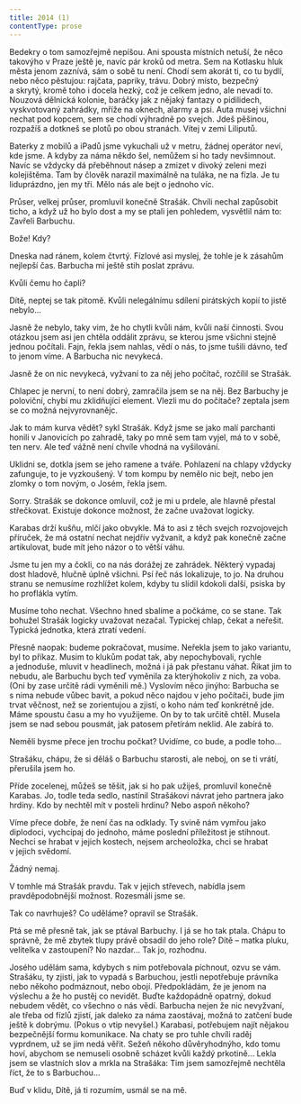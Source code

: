 ```yaml
---
title: 2014 (1)
contentType: prose
---
```


  

Bedekry o tom samozřejmě nepíšou. Ani spousta místních netuší, že něco takovýho v Praze ještě je, navíc pár kroků od metra. Sem na Kotlasku hluk města jenom zaznívá, sám o sobě tu není. Chodí sem akorát ti, co tu bydlí, nebo něco pěstujou: rajčata, papriky, trávu. Dobrý místo, bezpečný a skrytý, kromě toho i docela hezký, což je celkem jedno, ale nevadí to. Nouzová dělnická kolonie, baráčky jak z nějaký fantazy o pidilidech, vyskvotovaný zahrádky, mříže na oknech, alarmy a psi. Auta musej všichni nechat pod kopcem, sem se chodí výhradně po svejch. Jdeš pěšinou, rozpažíš a dotkneš se plotů po obou stranách. Vítej v zemi Liliputů.

Baterky z mobilů a iPadů jsme vykuchali už v metru, žádnej operátor neví, kde jsme. A kdyby za náma někdo šel, nemůžem si ho tady nevšimnout. Navíc se vždycky dá přeběhnout násep a zmizet v divoký zeleni mezi kolejištěma. Tam by člověk narazil maximálně na tuláka, ne na fízla. Je tu liduprázdno, jen my tři. Mělo nás ale bejt o jednoho víc.

Průser, velkej průser, promluvil konečně Strašák. Chvíli nechal zapůsobit ticho, a když už ho bylo dost a my se ptali jen pohledem, vysvětlil nám to: Zavřeli Barbuchu.

Bože! Kdy?

Dneska nad ránem, kolem čtvrtý. Fízlové asi myslej, že tohle je k zásahům nejlepší čas. Barbucha mi ještě stih poslat zprávu.

Kvůli čemu ho čapli?

Dítě, neptej se tak pitomě. Kvůli nelegálnímu sdílení pirátských kopií to jistě nebylo…

Jasně že nebylo, taky vim, že ho chytli kvůli nám, kvůli naší činnosti. Svou otázkou jsem asi jen chtěla oddálit zprávu, se kterou jsme všichni stejně jednou počítali. Fajn, řekla jsem nahlas, vědí o nás, to jsme tušili dávno, teď to jenom víme. A Barbucha nic nevykecá.

Jasně že on nic nevykecá, vyžvaní to za něj jeho počítač, rozčílil se Strašák.

Chlapec je nervní, to není dobrý, zamračila jsem se na něj. Bez Barbuchy je poloviční, chybí mu zklidňující element. Vlezli mu do počítače? zeptala jsem se co možná nejvyrovnanějc.

Jak to mám kurva vědět? sykl Strašák. Když jsme se jako malí parchanti honili v Janovicích po zahradě, taky po mně sem tam vyjel, má to v sobě, ten nerv. Ale teď vážně není chvíle vhodná na vyšilování.

Uklidni se, dotkla jsem se jeho ramene a tváře. Pohlazení na chlapy vždycky zafunguje, to je vyzkoušený. V tom kompu by nemělo nic bejt, nebo jen zlomky o tom novým, o Josém, řekla jsem.

Sorry. Strašák se dokonce omluvil, což je mi u prdele, ale hlavně přestal střečkovat. Existuje dokonce možnost, že začne uvažovat logicky.

Karabas drží kušňu, mlčí jako obvykle. Má to asi z těch svejch rozvojovejch příruček, že má ostatní nechat nejdřív vyžvanit, a když pak konečně začne artikulovat, bude mít jeho názor o to větší váhu.

Jsme tu jen my a čokli, co na nás dorážej ze zahrádek. Některý vypadaj dost hladově, hlučně úplně všichni. Psí řeč nás lokalizuje, to jo. Na druhou stranu se nemusíme rozhlížet kolem, kdyby tu slídil kdokoli další, psiska by ho proflákla vytím.

Musíme toho nechat. Všechno hned sbalíme a počkáme, co se stane. Tak bohužel Strašák logicky uvažovat nezačal. Typickej chlap, čekat a neřešit. Typická jednotka, která ztratí vedení.

Přesně naopak: budeme pokračovat, musíme. Neřekla jsem to jako variantu, byl to příkaz. Musim to klukům podat tak, aby nepochybovali, rychle a jednoduše, mluvit v headlinech, možná i já pak přestanu váhat. Řikat jim to nebudu, ale Barbuchu bych teď vyměnila za kterýhokoliv z nich, za voba. (Oni by zase určitě rádi vyměnili mě.) Vyslovím něco jinýho: Barbucha se s nima nebude vůbec bavit, a pokud něco najdou v jeho počítači, bude jim trvat věčnost, než se zorientujou a zjistí, o koho nám teď konkrétně jde. Máme spoustu času a my ho využijeme. On by to tak určitě chtěl. Musela jsem se nad sebou pousmát, jak patosem přetírám neklid. Ale zabírá to.

Neměli bysme přece jen trochu počkat? Uvidíme, co bude, a podle toho…

Strašáku, chápu, že si děláš o Barbuchu starosti, ale neboj, on se ti vrátí, přerušila jsem ho.

Příde zocelenej, můžeš se těšit, jak si ho pak užiješ, promluvil konečně Karabas. Jo, todle teda sedlo, nastínil Strašákovi návrat jeho partnera jako hrdiny. Kdo by nechtěl mít v posteli hrdinu? Nebo aspoň někoho?

Víme přece dobře, že není čas na odklady. Ty svině nám vymřou jako diplodoci, vychcípaj do jednoho, máme poslední příležitost je stihnout. Nechci se hrabat v jejich kostech, nejsem archeoložka, chci se hrabat v jejich svědomí.

Žádný nemaj.

V tomhle má Strašák pravdu. Tak v jejich střevech, nabídla jsem pravděpodobnější možnost. Rozesmáli jsme se.

Tak co navrhuješ? Co uděláme? opravil se Strašák.

Ptá se mě přesně tak, jak se ptával Barbuchy. I já se ho tak ptala. Chápu to správně, že mě zbytek tlupy právě obsadil do jeho role? Dítě – matka pluku, velitelka v zastoupení? No nazdar… Tak jo, rozhodnu.

Josého udělám sama, kdybych s nim potřebovala píchnout, ozvu se vám. Strašáku, ty zjisti, jak to vypadá s Barbuchou, jestli nepotřebuje právníka nebo někoho podmáznout, nebo obojí. Předpokládám, že je jenom na výslechu a že ho pustěj co nevidět. Buďte každopádně opatrný, dokud nebudem vědět, co všechno o nás vědí. Barbucha nejen že nic nevyžvaní, ale třeba od fízlů zjistí, jak daleko za náma zaostávaj, možná to zatčení bude ještě k dobrýmu. (Pokus o vtip nevyšel.) Karabasi, potřebujem najít nějakou bezpečnější formu komunikace. Na chaty se pro tuhle chvíli raděj vyprdnem, už se jim nedá věřit. Sežeň někoho důvěryhodnýho, kdo tomu hoví, abychom se nemuseli osobně scházet kvůli každý prkotině… Lekla jsem se vlastních slov a mrkla na Strašáka: Tim jsem samozřejmě nechtěla říct, že to s Barbuchou…

Buď v klidu, Dítě, já ti rozumím, usmál se na mě.
